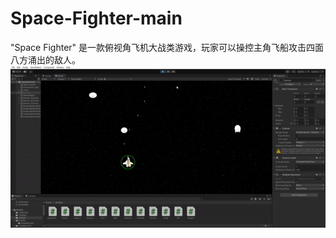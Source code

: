 # Space-Fighter-main
"Space Fighter" 是一款俯视角飞机大战类游戏，玩家可以操控主角飞船攻击四面八方涌出的敌人。  
![](https://github.com/zyy44030/Space-Fighter/blob/main/spacefighter.gif)

